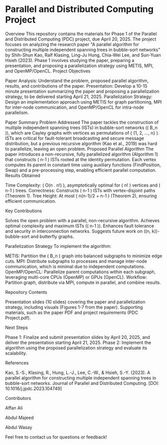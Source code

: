 # Parallel and Distributed Computing Project

Overview
This repository contains the materials for Phase 1 of the Parallel and Distributed Computing (PDC) project, due April 20, 2025. The project focuses on analyzing the research paper "A parallel algorithm for constructing multiple independent spanning trees in bubble-sort networks" by Shih-Shun Kao, Ralf Klasing, Ling-Ju Hung, Chia-Wei Lee, and Sun-Yuan Hsieh (2023). Phase 1 involves studying the paper, preparing a presentation, and proposing a parallelization strategy using METIS, MPI, and OpenMP/OpenCL.
Project Objectives

Paper Analysis: Understand the problem, proposed parallel algorithm, results, and contributions of the paper.
Presentation: Develop a 10-15 minute presentation summarizing the paper and proposing a parallelization strategy, to be delivered starting April 21, 2025.
Parallelization Strategy: Design an implementation approach using METIS for graph partitioning, MPI for inter-node communication, and OpenMP/OpenCL for intra-node parallelism.

Paper Summary
Problem Addressed
The paper tackles the construction of multiple independent spanning trees (ISTs) in bubble-sort networks (( B_n )), which are Cayley graphs with vertices as permutations of ( {1, 2, ..., n} ). ISTs are critical for fault-tolerant broadcasting and secure message distribution, but a previous recursive algorithm (Kao et al., 2019) was hard to parallelize, leaving an open problem.
Proposed Parallel Algorithm
The paper introduces a non-recursive, fully parallelized algorithm (Algorithm 1) that constructs ( n-1 ) ISTs rooted at the identity permutation. Each vertex computes its parent in constant time using auxiliary functions (FindPosition, Swap) and a pre-processing step, enabling efficient parallel computation.
Results Obtained

Time Complexity: ( O(n . n!) ), asymptotically optimal for ( n! ) vertices and ( n-1 ) trees.
Correctness: Constructs ( n-1 ) ISTs with vertex-disjoint paths (Theorem 1).
Tree Height: At most ( n(n-1)/2 + n-1 ) (Theorem 2), ensuring efficient communication.

Key Contributions

Solves the open problem with a parallel, non-recursive algorithm.
Achieves optimal complexity and maximum ISTs (( n-1 )).
Enhances fault tolerance and security in interconnection networks.
Suggests future work on ((n, k))-bubble-sort and butterfly graphs.

Parallelization Strategy
To implement the algorithm:

METIS: Partition the ( B_n ) graph into balanced subgraphs to minimize edge cuts.
MPI: Distribute subgraphs to processes and manage inter-node communication, which is minimal due to independent computations.
OpenMP/OpenCL: Parallelize parent computations within each subgraph, leveraging multi-core CPUs (OpenMP) or GPUs (OpenCL).
Workflow: Partition graph, distribute via MPI, compute in parallel, and combine results.

Repository Contents

Presentation slides (10 slides) covering the paper and parallelization strategy, including visuals (Figures 1-7 from the paper).
Supporting materials, such as the paper PDF and project requirements (PDC Project.pdf).

Next Steps

Phase 1: Finalize and submit presentation slides by April 20, 2025, and deliver the presentation starting April 21, 2025.
Phase 2: Implement the algorithm using the proposed parallelization strategy and evaluate its scalability.

References

Kao, S.-S., Klasing, R., Hung, L.-J., Lee, C.-W., & Hsieh, S.-Y. (2023). A parallel algorithm for constructing multiple independent spanning trees in bubble-sort networks. Journal of Parallel and Distributed Computing. [DOI: 10.1016/j.jpdc.2023.104749]

Contributors

Affan Ali

Abdul Majeed

Abdul Wasay

Feel free to contact us for questions or feedback!
